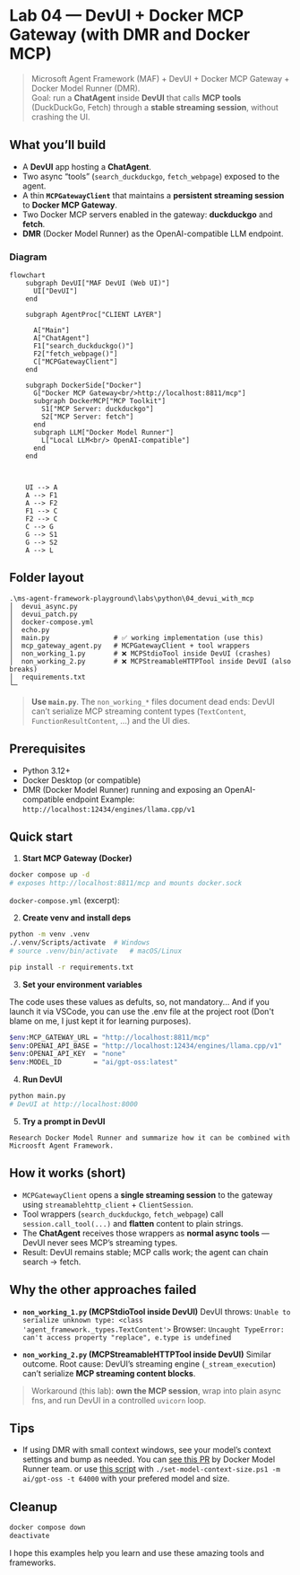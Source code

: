 # Lab 04 — DevUI + Docker MCP Gateway (with DMR and Docker MCP)

> Microsoft Agent Framework (MAF) + DevUI + Docker MCP Gateway + Docker Model Runner (DMR).  
> Goal: run a **ChatAgent** inside **DevUI** that calls **MCP tools** (DuckDuckGo, Fetch) through a **stable streaming session**, without crashing the UI.

## What you’ll build

- A **DevUI** app hosting a **ChatAgent**.
- Two async “tools” (`search_duckduckgo`, `fetch_webpage`) exposed to the agent.
- A thin **`MCPGatewayClient`** that maintains a **persistent streaming session** to **Docker MCP Gateway**.
- Two Docker MCP servers enabled in the gateway: **duckduckgo** and **fetch**.
- **DMR** (Docker Model Runner) as the OpenAI-compatible LLM endpoint.

### Diagram
```mermaid
flowchart 
    subgraph DevUI["MAF DevUI (Web UI)"]
      UI["DevUI"]
    end

    subgraph AgentProc["CLIENT LAYER"]

      A["Main"]
      A["ChatAgent"]
      F1["search_duckduckgo()"]
      F2["fetch_webpage()"]
      C["MCPGatewayClient"]
    end

    subgraph DockerSide["Docker"]
      G["Docker MCP Gateway<br/>http://localhost:8811/mcp"]
      subgraph DockerMCP["MCP Toolkit"]
        S1["MCP Server: duckduckgo"]
        S2["MCP Server: fetch"]
      end
      subgraph LLM["Docker Model Runner"]
        L["Local LLM<br/> OpenAI-compatible"]
      end
    end



    UI --> A
    A --> F1
    A --> F2
    F1 --> C
    F2 --> C
    C --> G
    G --> S1
    G --> S2
    A --> L

```

## Folder layout

```
.\ms-agent-framework-playground\labs\python\04_devui_with_mcp
│  devui_async.py
│  devui_patch.py
│  docker-compose.yml
│  echo.py
│  main.py                # ✅ working implementation (use this)
│  mcp_gateway_agent.py   # MCPGatewayClient + tool wrappers
│  non_working_1.py       # ❌ MCPStdioTool inside DevUI (crashes)
│  non_working_2.py       # ❌ MCPStreamableHTTPTool inside DevUI (also breaks)
│  requirements.txt
└─ 
```

> **Use `main.py`**. The `non_working_*` files document dead ends: DevUI can’t serialize MCP streaming content types (`TextContent`, `FunctionResultContent`, …) and the UI dies.

## Prerequisites

* Python 3.12+
* Docker Desktop (or compatible)
* DMR (Docker Model Runner) running and exposing an OpenAI-compatible endpoint
  Example: `http://localhost:12434/engines/llama.cpp/v1`

## Quick start

1. **Start MCP Gateway (Docker)**

```bash
docker compose up -d
# exposes http://localhost:8811/mcp and mounts docker.sock
```

`docker-compose.yml` (excerpt):

2. **Create venv and install deps**

```bash
python -m venv .venv
./.venv/Scripts/activate  # Windows
# source .venv/bin/activate   # macOS/Linux

pip install -r requirements.txt
```

3. **Set your environment variables**

The code uses these values as defults, so, not mandatory... And if you launch it via VSCode, you can use the .env file at the project root (Don't blame on me, I just kept it for learning purposes).

```bash
$env:MCP_GATEWAY_URL = "http://localhost:8811/mcp"
$env:OPENAI_API_BASE = "http://localhost:12434/engines/llama.cpp/v1"
$env:OPENAI_API_KEY  = "none"
$env:MODEL_ID        = "ai/gpt-oss:latest"
```

4. **Run DevUI**

```bash
python main.py
# DevUI at http://localhost:8000
```

5. **Try a prompt in DevUI**

```
Research Docker Model Runner and summarize how it can be combined with Microosft Agent Framework.
```

## How it works (short)

* `MCPGatewayClient` opens a **single streaming session** to the gateway using `streamablehttp_client` + `ClientSession`.
* Tool wrappers (`search_duckduckgo`, `fetch_webpage`) call `session.call_tool(...)` and **flatten** content to plain strings.
* The **ChatAgent** receives those wrappers as **normal async tools** — DevUI never sees MCP’s streaming types.
* Result: DevUI remains stable; MCP calls work; the agent can chain search → fetch.

## Why the other approaches failed

* **`non_working_1.py` (MCPStdioTool inside DevUI)**
  DevUI throws:
  `Unable to serialize unknown type: <class 'agent_framework._types.TextContent'>`
  Browser: `Uncaught TypeError: can't access property "replace", e.type is undefined`

* **`non_working_2.py` (MCPStreamableHTTPTool inside DevUI)**
  Similar outcome. Root cause: DevUI’s streaming engine (`_stream_execution`) can’t serialize **MCP streaming content blocks**.

> Workaround (this lab): **own the MCP session**, wrap into plain async fns, and run DevUI in a controlled `uvicorn` loop.

## Tips

* If using DMR with small context windows, see your model’s context settings and bump as needed. You can [see this PR](https://github.com/docker/model-runner/pull/243) by Docker Model Runner team. or use [this script](..\..\dotnet\set-model-context-size.ps1) with `./set-model-context-size.ps1 -m ai/gpt-oss -t 64000` with your prefered model and size.

## Cleanup

```bash
docker compose down
deactivate
```
I hope this examples help you learn and use these amazing tools and frameworks.